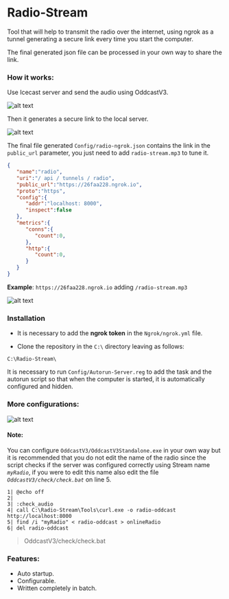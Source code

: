 # Radio-Stream

Tool that will help to transmit the radio over the internet, using ngrok as a tunnel generating a secure link every time you start the computer.

The final generated json file can be processed in your own way to share the link.

### How it works:

Use Icecast server and send the audio using OddcastV3.

![alt text](https://preview.ibb.co/d9sikp/Captura1.png "Icecast 2 and OddcastV3")

Then it generates a secure link to the local server.

![alt text](https://preview.ibb.co/iRzUQp/Captura2.png "Ngrok running")

The final file generated `Config/radio-ngrok.json` contains the link in the `public_url` parameter, you just need to add `radio-stream.mp3` to tune it.

```json
{
   "name":"radio",
   "uri":"/ api / tunnels / radio",
   "public_url":"https://26faa228.ngrok.io",
   "proto":"https",
   "config":{
      "addr":"localhost: 8000",
      "inspect":false
   },
   "metrics":{
      "conns":{
         "count":0,
      },
      "http":{
         "count":0,
      }
   }
}
```

**Example**: `https://26faa228.ngrok.io` adding `/radio-stream.mp3`

![alt text](https://preview.ibb.co/mPEw5p/Captura3.png "Play stream")

### Installation

- It is necessary to add the **ngrok token** in the `Ngrok/ngrok.yml` file.

- Clone the repository in the `C:\` directory leaving as follows:

```batch
C:\Radio-Stream\
```

It is necessary to run `Config/Autorun-Server.reg` to add the task and the autorun script so that when the computer is started, it is automatically configured and hidden.

### More configurations:

![alt text](https://image.ibb.co/ji3dJ9/Captura4.png "Setting Oddcast")

#### Note: 
You can configure `OddcastV3/OddcastV3Standalone.exe` in your own way but it is recommended that you do not edit the name of the radio since the script checks if the server was configured correctly using Stream name *`myRadio`*, if you were to edit this name also edit the file *`OddcastV3/check/check.bat`* on line 5.

```batch
1| @echo off
2|
3| :check_audio
4| call C:\Radio-Stream\Tools\curl.exe -o radio-oddcast http://localhost:8000
5| find /i "myRadio" < radio-oddcast > onlineRadio
6| del radio-oddcast
```
> OddcastV3/check/check.bat

### Features:

* Auto startup.
* Configurable.
* Written completely in batch.
